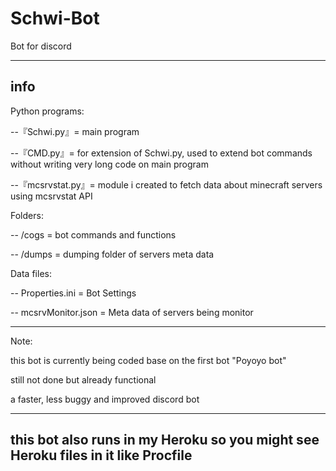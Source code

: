 # Schwi-Bot
Bot for discord

-------------------------------------------------------
info 
-------------------------------------------------------
Python programs:

--『Schwi.py』= main program

--『CMD.py』= for extension of Schwi.py, used to extend bot commands without writing very long code on main program

--『mcsrvstat.py』= module i created to fetch data about minecraft servers using mcsrvstat API


Folders:

--  /cogs = bot commands and functions

--  /dumps = dumping folder of servers meta data



Data files:

--  Properties.ini = Bot Settings

--  mcsrvMonitor.json = Meta data of servers being monitor


-------------------------------------------------------
Note:

this bot is currently being coded base on the first bot "Poyoyo bot"

still not done but already functional

a faster, less buggy and improved discord bot

-------------------------------------------------------
this bot also runs in my Heroku so you might see Heroku files in it
like Procfile
-------------------------------------------------------
